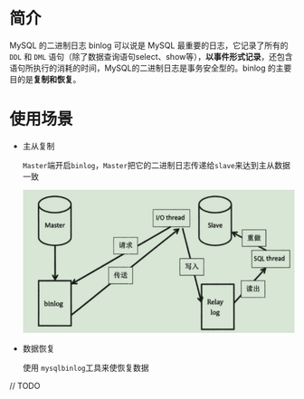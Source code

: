 # 简介

MySQL 的二进制日志 binlog 可以说是 MySQL 最重要的日志，它记录了所有的 `DDL` 和 `DML` 语句（除了数据查询语句select、show等），**以事件形式记录**，还包含语句所执行的消耗的时间，MySQL的二进制日志是事务安全型的。binlog 的主要目的是**复制和恢复**。

# 使用场景



- 主从复制

  `Master`端开启`binlog`，`Master`把它的二进制日志传递给`slave`来达到主从数据一致

  ![img](../../image/1095387-20181214172242259-1042240136.png)

- 数据恢复

  使用 `mysqlbinlog`工具来使恢复数据



// TODO